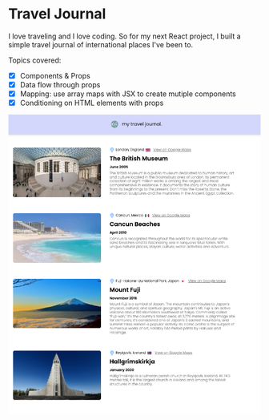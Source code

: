 # Travel Journal

I love traveling and I love coding. So for my next React project, I built a simple travel journal of international places I've been to.

Topics covered:

- [x] Components & Props
- [x] Data flow through props
- [x] Mapping: use array maps with JSX to create mutiple components
- [x] Conditioning on HTML elements with props

![img](travel.png)
